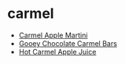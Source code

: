 # carmel

 * [Carmel Apple Martini](../../index/c/carmel-apple-martini.json)
 * [Gooey Chocolate Carmel Bars](../../index/g/gooey-chocolate-carmel-bars.json)
 * [Hot Carmel Apple Juice](../../index/h/hot-carmel-apple-juice.json)
